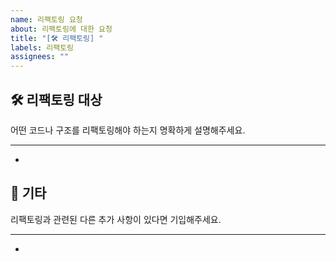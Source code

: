 ```yaml
---
name: 리팩토링 요청
about: 리팩토링에 대한 요청
title: "[🛠 리팩토링] "
labels: 리팩토링
assignees: ""
---
```


## 🛠️ 리팩토링 대상

어떤 코드나 구조를 리팩토링해야 하는지 명확하게 설명해주세요.

----

-

## 🎸 기타

리팩토링과 관련된 다른 추가 사항이 있다면 기입해주세요.

----

- 